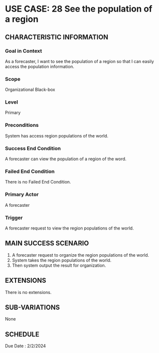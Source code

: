 # USE CASE: 28 See the population of a region
## CHARACTERISTIC INFORMATION

### Goal in Context

As a forecaster, I want to see the population of a region so that I can easily access the population information.

### Scope

Organizational Black-box

### Level

Primary

### Preconditions

System has access region populations of the world.

### Success End Condition

A forecaster can view the population of a region of the word.

### Failed End Condition

There is no Failed End Condition.

### Primary Actor

A forecaster

### Trigger

A forecaster request to view the region populations of the world.

## MAIN SUCCESS SCENARIO

1.  A forecaster request to organize the region populations of the world.
2.  System takes the region populations of the world.
3.  Then system output the result for organization.


## EXTENSIONS

There is no extensions.

## SUB-VARIATIONS

None

## SCHEDULE

Due Date : 2/2/2024
